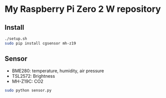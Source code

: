 # My Raspberry Pi Zero 2 W repository

## Install

```bash
./setup.sh
sudo pip install cgsensor mh-z19
```

## Sensor

- BME280: temperature, humidity, air pressure
- TSL2572: Brightness
- MH-Z19C: CO2

```bash
sudo python sensor.py
```

